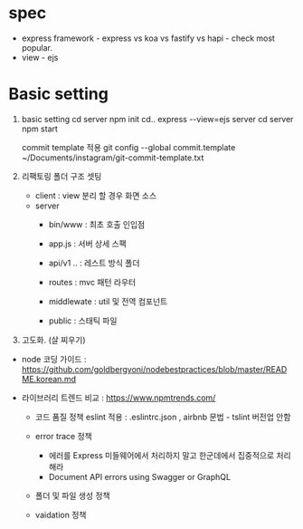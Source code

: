 # spec 
- express
framework - express vs koa vs fastify vs hapi - check most popular.
- view - ejs


# Basic setting
1. basic setting
    cd server
    npm init
    cd..
    express --view=ejs server
    cd server
    npm start

    commit template 적용 
    git config --global commit.template ~/Documents/instagram/git-commit-template.txt

2. 리팩토링 폴더 구조 셋팅
    - client : view 분리 할 경우 화면 소스
    - server
        - bin/www : 최초 호출 인입점
        
        - app.js : 서버 상세 스팩
        - api/v1 .. : 레스트 방식 폴더
        - routes : mvc 패턴 라우터

        - middlewate : util 및 전역 컴포넌트
        - public : 스태틱 파일

3. 고도화. (살 찌우기)
- node 코딩 가이드 : https://github.com/goldbergyoni/nodebestpractices/blob/master/README.korean.md
- 라이브러리 트렌드 비교 : https://www.npmtrends.com/  


    - 코드 품질 정책
    eslint 적용 : .eslintrc.json , airbnb 문법 - tslint 버전업 안함
   
    - error trace 정책 
        - 에러를 Express 미들웨어에서 처리하지 말고 한군데에서 집중적으로 처리해라
        - Document API errors using Swagger or GraphQL


    - 폴더 및 파일 생성 정책
    - vaidation 정책
    








